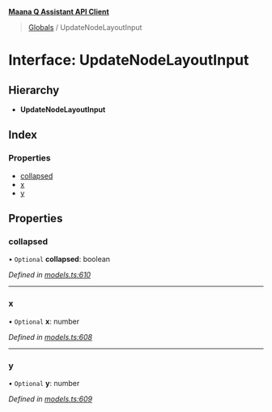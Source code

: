 **[Maana Q Assistant API Client](../README.md)**

> [Globals](../README.md) / UpdateNodeLayoutInput

# Interface: UpdateNodeLayoutInput

## Hierarchy

* **UpdateNodeLayoutInput**

## Index

### Properties

* [collapsed](updatenodelayoutinput.md#collapsed)
* [x](updatenodelayoutinput.md#x)
* [y](updatenodelayoutinput.md#y)

## Properties

### collapsed

• `Optional` **collapsed**: boolean

*Defined in [models.ts:610](https://github.com/maana-io/q-assistant-client/blob/develop/src/models.ts#L610)*

___

### x

• `Optional` **x**: number

*Defined in [models.ts:608](https://github.com/maana-io/q-assistant-client/blob/develop/src/models.ts#L608)*

___

### y

• `Optional` **y**: number

*Defined in [models.ts:609](https://github.com/maana-io/q-assistant-client/blob/develop/src/models.ts#L609)*
